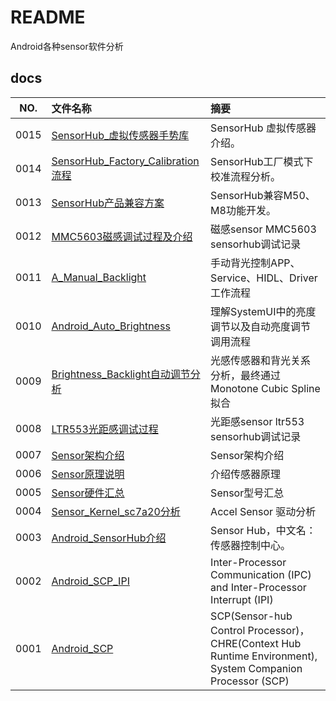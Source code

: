 # README

Android各种sensor软件分析

## docs

NO.|文件名称|摘要
:--:|:--|:--
0015| [SensorHub_虚拟传感器手势库](docs/0015_SensorHub_虚拟传感器手势库.md) | SensorHub 虚拟传感器介绍。
0014| [SensorHub_Factory_Calibration流程](docs/0014_SensorHub_Factory_Calibration流程.md) | SensorHub工厂模式下校准流程分析。
0013| [SensorHub产品兼容方案](docs/0013_SensorHub产品兼容方案.md) | SensorHub兼容M50、M8功能开发。
0012| [MMC5603磁感调试过程及介绍](docs/0012_MMC5603磁感调试过程及介绍.md) | 磁感sensor MMC5603 sensorhub调试记录
0011| [A_Manual_Backlight](docs/0011_A_Manual_Backlight.md) | 手动背光控制APP、Service、HIDL、Driver工作流程
0010| [Android_Auto_Brightness](docs/0010_Android_Auto_Brightness.md) | 理解SystemUI中的亮度调节以及自动亮度调节调用流程
0009| [Brightness_Backlight自动调节分析](docs/0009_Brightness_Backlight自动调节分析.md) | 光感传感器和背光关系分析，最终通过Monotone Cubic Spline拟合
0008| [LTR553光距感调试过程](docs/0008_LTR553光距感调试过程.md) | 光距感sensor ltr553 sensorhub调试记录
0007| [Sensor架构介绍](docs/0007_Sensor架构介绍.md) | Sensor架构介绍
0006| [Sensor原理说明](docs/0006_Sensor原理说明.md) | 介绍传感器原理
0005| [Sensor硬件汇总](docs/0005_Sensor硬件汇总.md) | Sensor型号汇总
0004| [Sensor_Kernel_sc7a20分析](docs/0004_Sensor_Kernel_sc7a20分析.md) | Accel Sensor 驱动分析
0003| [Android_SensorHub介绍](docs/0003_Android_SensorHub介绍.md) | Sensor Hub，中文名：传感器控制中心。
0002| [Android_SCP_IPI](docs/0002_Android_SCP_IPI.md) | Inter-Processor Communication (IPC) and Inter-Processor Interrupt (IPI)
0001| [Android_SCP](docs/0001_Android_SCP.md) | SCP(Sensor-hub Control Processor)，CHRE(Context Hub Runtime Environment), System Companion Processor (SCP)
